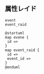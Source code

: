 ## 属性レイド

```
event
event_raid
```


```
@startuml
map evene {
 id => 
}
map event_raid {
 id => 
 event_id =>
}
@enduml
```
